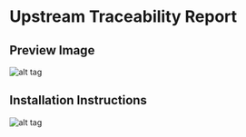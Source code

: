 # Upstream Traceability Report

## Preview Image
![alt tag](https://github.com/jamasoftware-ps/Community-Reports/blob/master/Miscellaneous%20Reports/UpstreamTraceability/UpstreamTracePreviewImage.png)

## Installation Instructions
![alt tag](https://github.com/jamasoftware-ps/Community-Reports/blob/master/Miscellaneous%20Reports/UpstreamTraceability/UpstreamTrace_Setup.png)
